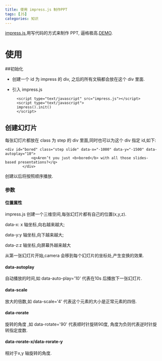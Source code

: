 ```yaml
---
title: 使用 impress.js 制作PPT
tags: [JS]
categories: 知识 
---
```


[impress.js](https://github.com/impress/impress.js?utm_source=recordnotfound.com),用写代码的方式来制作 PPT, 逼格极高.[DEMO](https://impress.js.org/#/bored).

# 使用
##初始化
* 创建一个 id 为 impress 的 div, 之后的所有文稿都会放在这个 div 里面.
* 引入 impress.js   

		<script type="text/javascript" src="impress.js"></script>
		<script type="text/javascript">
		impress().init()
		</script>

## 创建幻灯片

每张幻灯片都放在 class 为 step 的 div 里面,同时也可以为这个 div 指定 id,如下:

	<div id="bored" class="step slide" data-x="-1000" data-y="-1500" data-autoplay="10">
	            <q>Aren’t you just <b>bored</b> with all those slides-based presentations?</q>
	        </div>

创建以后将按照顺序播放.

### 参数  

#### 位置属性

impress.js 创建一个三维空间,每张幻灯片都有自己的位置(x,y,z).

data-x: x 轴坐标,向右越来越大;

data-y:y 轴坐标,向下越来越大;

data-z:z 轴坐标,向屏幕外越来越大

从第一张幻灯片开始,camera 会移到每个幻灯片的坐标处,产生变换的效果.

#### data-autoplay

 自动播放的时间,如 data-auto-play='10' 代表在10s 后播放下一张幻灯片.

#### data-scale

 放大的倍数,如  data-scale='4' 代表这个元素的大小是正常元素的四倍.

#### data-rorate

 旋转的角度 ,如 data-rotate='90' 代表顺时针旋转90度, 角度为负则代表逆时针旋转指定度数.

#### data-rorate-x/data-rorate-y

 相对于x,y 轴旋转的角度.